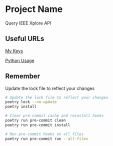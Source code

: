 # Project Name

Query IEEE Xplore API

## Useful URLs

[My Keys](https://developer.ieee.org/apps/mykeys)

[Python Usage](https://developer.ieee.org/Python3_Software_Development_Kit)


## Remember

Update the lock file to reflect your changes

```bash
# Update the lock file to reflect your changes
poetry lock --no-update
poetry install
```

```bash
# Clear pre-commit cache and reinstall hooks
poetry run pre-commit clean
poetry run pre-commit install
```

```bash
# Run pre-commit hooks on all files
poetry run pre-commit run --all-files
```
